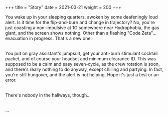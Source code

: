 +++
title = "Story"
date = 2021-03-21
weight = 200
+++

You wake up in your sleeping quarters, awoken by some deafeningly loud alert.
Is it time for the flip-and-burn and change in trajectory? 
No, you're just coasting a non-impulsive at 1G somewhere near Hydrophobia, 
the gas giant, and the screen shows nothing.
Other than a flashing "Code Zeta"... evacuation in progress. That's a new one.

\
You put on gray assistant's jumpsuit, get your anti-burn stimulant 
cocktail packet, and of course your headset and minimum clearance ID.
This was supposed to be a calm and easy seven-cycle, as the crew rotation is soon,
and there's really nothing to do anyway, except chilling and partying.
In fact, you're still hungover, and the alert is not helping.
Hope it's just a test or an error.

\
There's nobody in the hallways, though...

\
...
